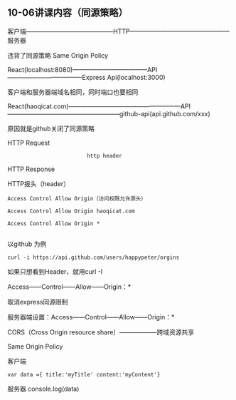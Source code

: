 ## 10-06讲课内容（同源策略）


客户端——————————————HTTP————————————————服务器

违背了同源策略 Same Origin Policy

React(localhost:8080)————————————API————————————Express Api(localhost:3000)

客户端和服务器端域名相同，同时端口也要相同

React(haoqicat.com)——————————————————API——————————————————github-api(api.github.com/xxx)

原因就是github关闭了同源策略

HTTP Request

                             http header

HTTP Response

HTTP报头（header）
```
Access Control Allow Origin（访问权限允许源头）

Access Control Allow Origin haoqicat.com

Access Control Allow Origin *


```

以github 为例
```
curl -i https://api.github.com/users/happypeter/orgins
```

如果只想看到Header，就用curl -I

Access——Control——Allow——Origin：*

取消express同源限制

服务器端设置：Access——Control——Allow——Origin：*

CORS（Cross Origin resource share）——————跨域资源共享

Same Origin  Policy


客户端
```
var data ={ title:'myTitle' content:'myContent'}
```


服务器 console.log(data)
